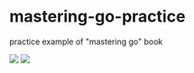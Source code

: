 # mastering-go-practice
 practice example of "mastering go" book
 
![](https://img.shields.io/github/repo-size/zhiwei-Feng/mastering-go-practice)
![](https://img.shields.io/github/go-mod/go-version/zhiwei-Feng/mastering-go-practice?filename=go.mod)

